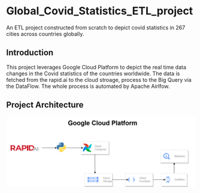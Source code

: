 # Global_Covid_Statistics_ETL_project
An ETL project constructed from scratch to depict covid statistics in 267 cities across countries globally.

## Introduction
This project leverages Google Cloud Platform to depict the real time data changes in the Covid statistics of the countries worldwide. The data is fetched from the rapid.ai to the cloud stroage, process to the Big Query via the DataFlow. The whole process is automated by Apache Airlfow.

## Project Architecture
![Project Architecture](Architecture.png)

